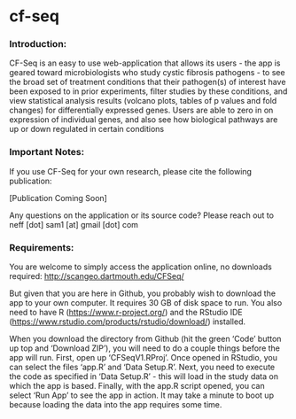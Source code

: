 # cf-seq

### Introduction: 

CF-Seq is an easy to use web-application that allows its users - the app is geared toward microbiologists who study cystic fibrosis pathogens - to see the broad set of treatment conditions that their pathogen(s) of interest have been exposed to in prior experiments, filter studies by these conditions, and view statistical analysis results (volcano plots, tables of p values and fold changes) for differentially expressed genes. Users are able to zero in on expression of individual genes, and also see how biological pathways are up or down regulated in certain conditions  

### Important Notes: 

If you use CF-Seq for your own research, please cite the following publication: 

[Publication Coming Soon]

Any questions on the application or its source code? Please reach out to neff [dot] sam1 [at] gmail [dot] com

### Requirements: 

You are welcome to simply access the application online, no downloads required: http://scangeo.dartmouth.edu/CFSeq/

But given that you are here in Github, you probably wish to download the app to your own computer. It requires 30 GB of disk space to run. You also need to have R (https://www.r-project.org/) and the RStudio IDE (https://www.rstudio.com/products/rstudio/download/) installed.

When you download the directory from Github (hit the green ‘Code’ button up top and ‘Download ZIP’), you will need to do a couple things before the app will run. First, open up ‘CFSeqV1.RProj’. Once opened in RStudio, you can select the files ‘app.R’ and ‘Data Setup.R’. Next, you need to execute the code as specified in ‘Data Setup.R’ - this will load in the study data on which the app is based. Finally, with the app.R script opened, you can select ‘Run App’ to see the app in action. It may take a minute to boot up because loading the data into the app requires some time.
